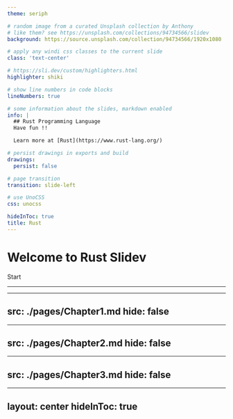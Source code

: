 ```yaml
---
theme: seriph

# random image from a curated Unsplash collection by Anthony
# like them? see https://unsplash.com/collections/94734566/slidev
background: https://source.unsplash.com/collection/94734566/1920x1080

# apply any windi css classes to the current slide
class: 'text-center'

# https://sli.dev/custom/highlighters.html
highlighter: shiki

# show line numbers in code blocks
lineNumbers: true

# some information about the slides, markdown enabled
info: |
  ## Rust Programming Language
  Have fun !!

  Learn more at [Rust](https://www.rust-lang.org/)

# persist drawings in exports and build
drawings:
  persist: false

# page transition
transition: slide-left

# use UnoCSS
css: unocss

hideInToc: true
title: Rust
---
```


# Welcome to Rust Slidev

<div class="pt-12">
  <span @click="$slidev.nav.next" class="px-2 py-1 rounded cursor-pointer" hover="bg-white bg-opacity-10">
    Start <carbon:arrow-right class="inline"/>
  </span>
</div>

<div class="abs-br m-6 flex gap-2">
  <a href="https://github.com/gnitoahc/rust-slidev" target="_blank" alt="GitHub"
    class="text-xl slidev-icon-btn opacity-50 !border-none !hover:text-white">
    <carbon-logo-github />
  </a>
</div>

<!--
The last comment block of each slide will be treated as slide notes. It will be visible and editable in Presenter Mode along with the slide. [Read more in the docs](https://sli.dev/guide/syntax.html#notes)
-->

--- 

<Toc listClass="toc" maxDepth="1" />

---
src: ./pages/Chapter1.md
hide: false
---

---
src: ./pages/Chapter2.md
hide: false
---

---
src: ./pages/Chapter3.md
hide: false
---

---
layout: center 
hideInToc: true
---

<div>
  <a href="https://github.com/gnitoahc/rust-slidev" target="_blank" alt="GitHub"
    class="text-xl slidev-icon-btn opacity-50 !border-none !hover:text-white">
    <carbon-logo-github />
  </a>
  <a href="mailto:chaotingchen10@gmai1.com" target="_blank" alt="GitHub"
    class="text-xl slidev-icon-btn opacity-50 !border-none !hover:text-white">
    <carbon-send-filled />
  </a>
  <a href="https://www.linkedin.com/in/chaoting-chen/" target="_blank" alt="GitHub"
    class="text-xl slidev-icon-btn opacity-50 !border-none !hover:text-white">
    <carbon-logo-linkedin />
  </a>
</div>
